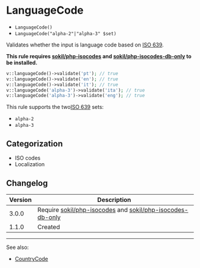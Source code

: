# LanguageCode

- `LanguageCode()`
- `LanguageCode("alpha-2"|"alpha-3" $set)`

Validates whether the input is language code based on [ISO 639][].

**This rule requires [sokil/php-isocodes][] and [sokil/php-isocodes-db-only][] to be installed.**

```php
v::languageCode()->validate('pt'); // true
v::languageCode()->validate('en'); // true
v::languageCode()->validate('it'); // true
v::languageCode('alpha-3')->validate('ita'); // true
v::languageCode('alpha-3')->validate('eng'); // true
```

This rule supports the two[ISO 639][] sets:

- `alpha-2`
- `alpha-3`

## Categorization

- ISO codes
- Localization

## Changelog

Version | Description
--------|-------------
  3.0.0 | Require [sokil/php-isocodes][] and [sokil/php-isocodes-db-only][]
  1.1.0 | Created

***
See also:

- [CountryCode](CountryCode.md)

[ISO 639]: https://en.wikipedia.org/wiki/ISO_639-3
[sokil/php-isocodes]: https://github.com/sokil/php-isocodes
[sokil/php-isocodes-db-only]: https://github.com/sokil/php-isocodes-db-only
